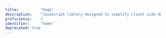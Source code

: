 ```yaml
---
title: 			"Hugo"
description: 	"Javascript library designed to simplify client side development."
proficiency:	3
identifier:		"home"
deprecated: true
---
```

